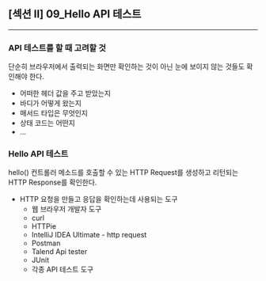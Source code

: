 ## [섹션 II] 09_Hello API 테스트

---

### API 테스트를 할 때 고려할 것
단순히 브라우저에서 출력되는 화면만 확인하는 것이 아닌 눈에 보이지 않는 것들도 확인해야 한다.
- 어떠한 헤더 값을 주고 받았는지
- 바디가 어떻게 왔는지
- 매서드 타입은 무엇인지
- 상태 코드는 어떤지
- ...

### Hello API 테스트
hello() 컨트롤러 메소드를 호출할 수 있는 HTTP Request를 생성하고 리턴되는 HTTP Response를 확인한다.
- HTTP 요청을 만들고 응답을 확인하는데 사용되는 도구
  - 웹 브라우저 개발자 도구
  - curl
  - HTTPie
  - IntelliJ IDEA Ultimate - http request
  - Postman 
  - Talend Api tester
  - JUnit
  - 각종 API 테스트 도구

